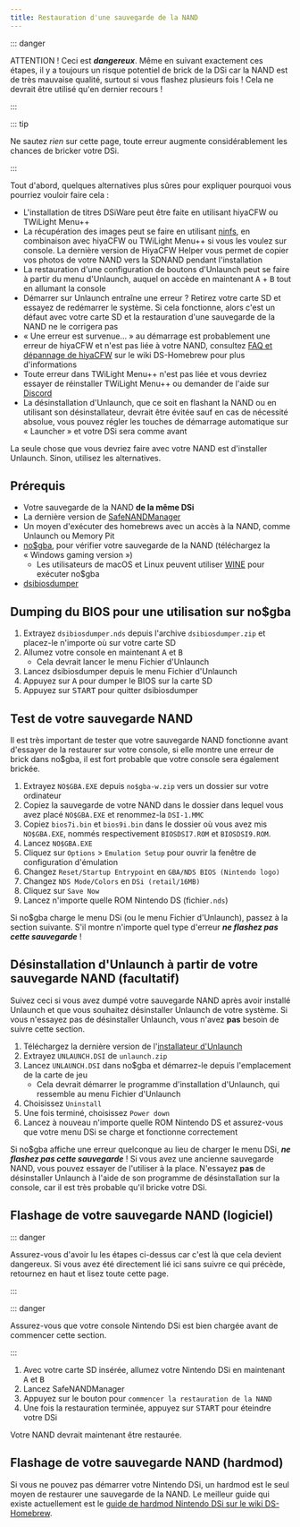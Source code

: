 ```yaml
---
title: Restauration d'une sauvegarde de la NAND
---
```


::: danger

ATTENTION ! Ceci est ***dangereux***. Même en suivant exactement ces étapes, il y a toujours un risque potentiel de brick de la DSi car la NAND est de très mauvaise qualité, surtout si vous flashez plusieurs fois ! Cela ne devrait être utilisé qu'en dernier recours !

:::

::: tip

Ne sautez *rien* sur cette page, toute erreur augmente considérablement les chances de bricker votre DSi.

:::

Tout d'abord, quelques alternatives plus sûres pour expliquer pourquoi vous pourriez vouloir faire cela :
- L'installation de titres DSiWare peut être faite en utilisant hiyaCFW ou TWiLight Menu++
- La récupération des images peut se faire en utilisant [ninfs](https://github.com/ihaveamac/ninfs/releases), en combinaison avec hiyaCFW ou TWiLight Menu++ si vous les voulez sur console. La dernière version de HiyaCFW Helper vous permet de copier vos photos de votre NAND vers la SDNAND pendant l'installation
- La restauration d'une configuration de boutons d'Unlaunch peut se faire à partir du menu d'Unlaunch, auquel on accède en maintenant <kbd class="face">A</kbd> + <kbd class="face">B</kbd> tout en allumant la console
- Démarrer sur Unlaunch entraîne une erreur ? Retirez votre carte SD et essayez de redémarrer le système. Si cela fonctionne, alors c'est un défaut avec votre carte SD et la restauration d'une sauvegarde de la NAND ne le corrigera pas
- « Une erreur est survenue… » au démarrage est probablement une erreur de hiyaCFW et n'est pas liée à votre NAND, consultez [FAQ et dépannage de hiyaCFW](https://wiki.ds-homebrew.com/hiyacfw/faq) sur le wiki DS-Homebrew pour plus d'informations
- Toute erreur dans TWiLight Menu++ n'est pas liée et vous devriez essayer de réinstaller TWiLight Menu++ ou demander de l'aide sur [Discord](https://ds-homebrew.com/discord)
- La désinstallation d'Unlaunch, que ce soit en flashant la NAND ou en utilisant son désinstallateur, devrait être évitée sauf en cas de nécessité absolue, vous pouvez régler les touches de démarrage automatique sur « Launcher » et votre DSi sera comme avant

La seule chose que vous devriez faire avec votre NAND est d'installer Unlaunch. Sinon, utilisez les alternatives.

## Prérequis
- Votre sauvegarde de la NAND **de la même DSi**
- La dernière version de [SafeNANDManager](https://github.com/DS-Homebrew/SafeNANDManager/releases/latest/download/SafeNANDManager.nds)
- Un moyen d'exécuter des homebrews avec un accès à la NAND, comme Unlaunch ou Memory Pit
- [no$gba](https://problemkaputt.de/gba.htm), pour vérifier votre sauvegarde de la NAND (téléchargez la « Windows gaming version »)
   - Les utilisateurs de macOS et Linux peuvent utiliser [WINE](https://winehq.org) pour exécuter no$gba
- [dsibiosdumper](http://melonds.kuribo64.net/downloads/dsibiosdumper.7z)

## Dumping du BIOS pour une utilisation sur no$gba
1. Extrayez `dsibiosdumper.nds` depuis l'archive `dsibiosdumper.zip` et placez-le n'importe où sur votre carte SD
2. Allumez votre console en maintenant <kbd class="face">A</kbd> et <kbd class="face">B</kbd>
   - Cela devrait lancer le menu Fichier d'Unlaunch
3. Lancez dsibiosdumper depuis le menu Fichier d'Unlaunch
4. Appuyez sur <kbd class="face">A</kbd> pour dumper le BIOS sur la carte SD
5. Appuyez sur <kbd>START</kbd> pour quitter dsibiosdumper

## Test de votre sauvegarde NAND
Il est très important de tester que votre sauvegarde NAND fonctionne avant d'essayer de la restaurer sur votre console, si elle montre une erreur de brick dans no$gba, il est fort probable que votre console sera également brickée.
1. Extrayez `NO$GBA.EXE` depuis `no$gba-w.zip` vers un dossier sur votre ordinateur
2. Copiez la sauvegarde de votre NAND dans le dossier dans lequel vous avez placé `NO$GBA.EXE` et renommez-la `DSI-1.MMC`
3. Copiez `bios7i.bin` et `bios9i.bin` dans le dossier où vous avez mis `NO$GBA.EXE`, nommés respectivement `BIOSDSI7.ROM` et `BIOSDSI9.ROM`.
4. Lancez `NO$GBA.EXE`
5. Cliquez sur `Options` > `Emulation Setup` pour ouvrir la fenêtre de configuration d'émulation
6. Changez `Reset/Startup Entrypoint` en `GBA/NDS BIOS (Nintendo logo)`
7. Changez `NDS Mode/Colors` en `DSi (retail/16MB)`
8. Cliquez sur `Save Now`
9. Lancez n'importe quelle ROM Nintendo DS (fichier`.nds`)

Si no$gba charge le menu DSi (ou le menu Fichier d'Unlaunch), passez à la section suivante. S'il montre n'importe quel type d'erreur ***ne flashez pas cette sauvegarde*** !

## Désinstallation d'Unlaunch à partir de votre sauvegarde NAND (facultatif)
Suivez ceci si vous avez dumpé votre sauvegarde NAND après avoir installé Unlaunch et que vous souhaitez désinstaller Unlaunch de votre système. Si vous n'essayez pas de désinstaller Unlaunch, vous n'avez **pas** besoin de suivre cette section.
1. Téléchargez la dernière version de l'[installateur d'Unlaunch](https://problemkaputt.de/unlaunch.zip)
1. Extrayez `UNLAUNCH.DSI` de `unlaunch.zip`
1. Lancez `UNLAUNCH.DSI` dans no$gba et démarrez-le depuis l'emplacement de la carte de jeu
   - Cela devrait démarrer le programme d'installation d'Unlaunch, qui ressemble au menu Fichier d'Unlaunch
1. Choisissez `Uninstall`
1. Une fois terminé, choisissez `Power down`
1. Lancez à nouveau n'importe quelle ROM Nintendo DS et assurez-vous que votre menu DSi se charge et fonctionne correctement

Si no$gba affiche une erreur quelconque au lieu de charger le menu DSi, ***ne flashez pas cette sauvegarde*** ! Si vous avez une ancienne sauvegarde NAND, vous pouvez essayer de l'utiliser à la place. N'essayez **pas** de désinstaller Unlaunch à l'aide de son programme de désinstallation sur la console, car il est très probable qu'il bricke votre DSi.

## Flashage de votre sauvegarde NAND (logiciel)

::: danger

Assurez-vous d'avoir lu les étapes ci-dessus car c'est là que cela devient dangereux. Si vous avez été directement lié ici sans suivre ce qui précède, retournez en haut et lisez toute cette page.

:::

::: danger

Assurez-vous que votre console Nintendo DSi est bien chargée avant de commencer cette section.

:::

1. Avec votre carte SD insérée, allumez votre Nintendo DSi en maintenant <kbd class="face">A</kbd> et <kbd class="face">B</kbd>
3. Lancez SafeNANDManager
4. Appuyez sur le bouton pour `commencer la restauration de la NAND`
6. Une fois la restauration terminée, appuyez sur <kbd>START</kbd> pour éteindre votre DSi

Votre NAND devrait maintenant être restaurée.

## Flashage de votre sauvegarde NAND (hardmod)
Si vous ne pouvez pas démarrer votre Nintendo DSi, un hardmod est le seul moyen de restaurer une sauvegarde de la NAND. Le meilleur guide qui existe actuellement est le [guide de hardmod Nintendo DSi sur le wiki DS-Homebrew](https://wiki.ds-homebrew.com/ds-index/hardmod#nintendo-dsi).
